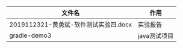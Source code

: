 | 文件名                                | 作用         |
| ------------------------------------- | ------------ |
| 2019112321-黄勇斌-软件测试实验四.docx | 实验报告     |
| gradle-demo3                          | java测试项目 |
